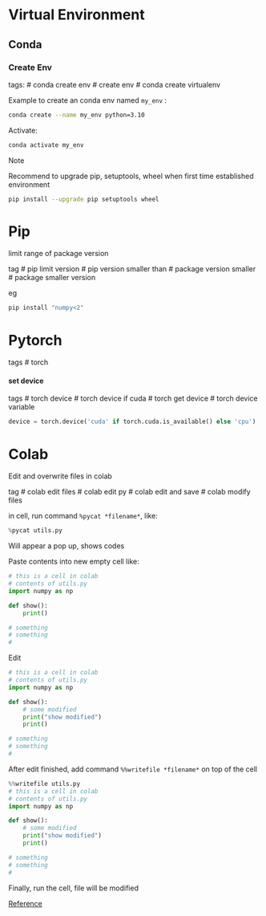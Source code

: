 # Virtual Environment

## Conda


### Create Env
tags: \# conda create env \# create env \# conda create virtualenv

Example to create an conda env named `my_env` :
```bash
conda create --name my_env python=3.10
```

Activate: 

```bash
conda activate my_env
```

> [!NOTE]
> Recommend to upgrade pip, setuptools, wheel when first time established environment

```bash
pip install --upgrade pip setuptools wheel
```

# Pip

limit range of package version

tag # pip limit version # pip version smaller than # package version smaller # package smaller version

eg
```bash
pip install "numpy<2"
```


# Pytorch

tags # torch


#### set device
tags # torch device # torch device if cuda # torch get device # torch device variable

```python
device = torch.device('cuda' if torch.cuda.is_available() else 'cpu')
```


# Colab

Edit and overwrite files in colab

tag # colab edit files # colab edit py # colab edit and save # colab modify files

in cell, run command `%pycat *filename*`, like:
```python
%pycat utils.py
```

Will appear a pop up, shows codes

Paste contents into new empty cell like:

```python
# this is a cell in colab
# contents of utils.py
import numpy as np

def show():
    print()

# something
# something
#
```

Edit

```python
# this is a cell in colab
# contents of utils.py
import numpy as np

def show():
    # some modified
    print("show modified")
    print()

# something
# something
#
```

After edit finished, add command `%%writefile *filename*` on top of the cell

```python
%%writefile utils.py
# this is a cell in colab
# contents of utils.py
import numpy as np

def show():
    # some modified
    print("show modified")
    print()

# something
# something
#
```
Finally, run the cell, file will be modified

[Reference](https://stackoverflow.com/a/53296722)